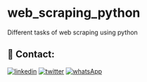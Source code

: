 # web_scraping_python
Different tasks of web scraping using python  



## 🔗 Contact:
[![linkedin](https://img.shields.io/badge/linkedin-0A66C2?style=for-the-badge&logo=linkedin&logoColor=white)](https://www.linkedin.com/in/farhadmohmand66/)
[![twitter](https://img.shields.io/badge/twitter-1DA1F2?style=for-the-badge&logo=twitter&logoColor=white)](https://twitter.com/farhadMohmand66)
[![whatsApp](https://img.shields.io/badge/WhatsApp-1DA1F2?style=for-the-badge&logo=whatsApp&logoColor=white)](https://wa.me/03469869529?text=)
